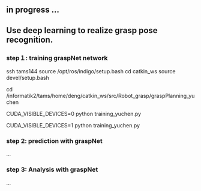 ## in progress ...
## Use deep learning to realize grasp pose recognition.

### step１: training graspNet network
ssh tams144
source /opt/ros/indigo/setup.bash
cd catkin_ws
source devel/setup.bash


cd /informatik2/tams/home/deng/catkin_ws/src/Robot_grasp/graspPlanning_yuchen

CUDA_VISIBLE_DEVICES=0 python training_yuchen.py

CUDA_VISIBLE_DEVICES=1 python training_yuchen.py

### step 2: prediction with graspNet
...

### step 3: Analysis with graspNet
...
